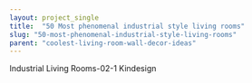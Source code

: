 ```yaml
---
layout: project_single
title:  "50 Most phenomenal industrial style living rooms"
slug: "50-most-phenomenal-industrial-style-living-rooms"
parent: "coolest-living-room-wall-decor-ideas"
---
```

Industrial Living Rooms-02-1 Kindesign